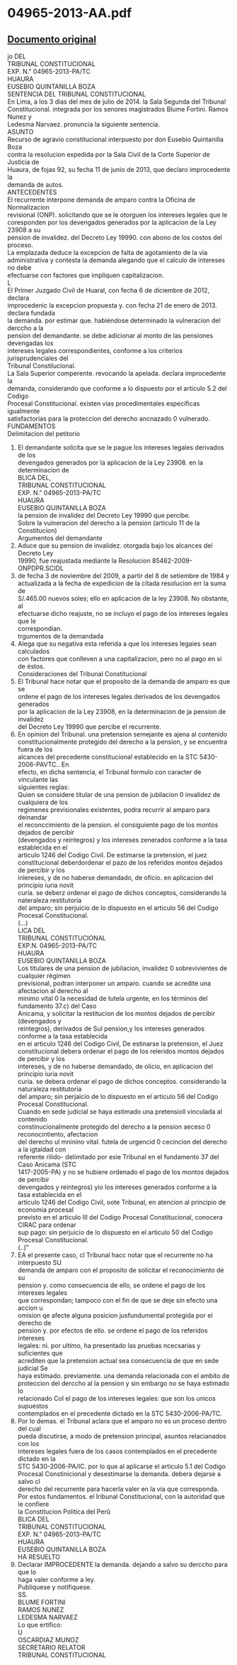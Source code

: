 
04965-2013-AA.pdf
=================
  
[Documento original](https://tc.gob.pe/jurisprudencia/2014/04965-2013-AA.pdf)  
---  
jo DEL  
TRIBUNAL CONSTITUCIONAL  
EXP. N." 04965-2013-PA/TC  
HUAURA  
EUSEBIO QUINTANILLA BOZA  
SENTENCIA DEL TRIBUNAL CONSTITUCIONAL  
En Lima, a los 3 dias del mes de julio de 2014. la Sala Segunda del Tribunal  
Constitucional. integrada por los senores magistrados Blume Fortini. Ramos Nunez y  
Ledesma Narvaez. pronuncia la siguiente sentencia.  
ASUNTO  
Recurso de agravio constitucional interpuesto por don Eusebio Quintanilla Boza  
contra la resolucion expedida por la Sala Civil de la Corte Superior de Justicia de  
Huaura, de fojas 92, su fecha 11 de junio de 2013, que declaro improcedente la  
demanda de autos.  
ANTECEDENTES  
El recurrente interpone demanda de amparo contra la Oficina de Normalizacion  
revisional (ONP). solicitando que se le otorguen los intereses legales que le  
coresponden por los devengados generados por la aplicacion de la Ley 23908 a su  
pension de invalidez. del Decreto Ley 19990. con abono de los costos del proceso.  
La emplazada deduce la excepcion de falta de agotamiento de la via  
administrativa y contesta la demanda alegando que el calculo de intereses no debe  
efectuarse con factores que impliquen capitalizacion.  
L  
El Primer Juzgado Civil de Huaral, con fecha 6 de diciembre de 2012, declara  
improcedenic la excepcion propuesta y. con fecha 21 de enero de 2013. declara fundada  
la demanda. por estimar que. habiéndose determinado la vulneracion del derccho a la  
pension del demandante. se debe adicionar al monto de las pensiones devengadas los  
intereses legales correspondientes, conforme a los criterios jurisprudenciales del  
Tribunal Constilucional.  
La Sala Superior comperente. revocando la apelada. declara improcedente la  
demanda, considerando que conforme a lo dispuesto por el articulo 5.2 del Codigo  
Procesal Constitucional. existen vias procedimentales especificas igualmente  
satisfactorias para la proteccion del derecho ancnazado 0 vulnerado.  
FUNDAMENTOS  
Delimitacion del petitorio  
1. El demandante solicita que se le pague los intereses legales derivados de los  
devengados generados por la aplicacion de la Ley 23908. en la determinacion de  
BLICA DEL,  
TRIBUNAL CONSTITUCIONAL  
EXP. N." 04965-2013-PA/TC  
HUAURA  
EUSEBIO QUINTANILLA BOZA  
la pension de invalidez del Decreto Ley 19990 que percibe.  
Sobre la vuineracion del derecho a la pension (articulo 11 de la Constitucion)  
Argumentos del demandante  
2. Aduce que su pension de invalidez. otorgada bajo los alcances del Decreto Ley  
19990, fue reajustada mediante la Resolucion 85462-2009-ONPDPR.SCIDL  
19990. de fecha 3 de noviembre del 2009, a partir del 8 de setiembre de 1984 y  
actualizada a la fecha de expedicion de la citada resolucion err la suma de  
S/.465.00 nuevos soles; ello en aplicacion de la ley 23908. No obstante, al  
efectuarse dicho reajuste, no se incluyo el pago de los intereses legales que le  
correspondian.  
trgumentos de la demandada  
3. Alega que su negativa esta referida a que los intereses legaies sean calculados  
con factores que conlleven a una capitalizacion, pero no al pago en si de éstos.  
Consideraciones del Tribunal Constitucional  
4. El Tribunal hace notar que el proposito de la demanda de amparo es que se  
ordene el pago de los intereses legales derivados de los devengados generados  
por la aplicacion de la Ley 23908, en la determinacion de ja pension de invalidez  
del Decreto Ley 19990 que percibe el recurrente.  
5. En opinion del Tribunal. una pretension semejante es ajena al contenido  
constitucionalmente protegido del derecho a la pension, y se encuentra fuera de los  
alcances del precedente constitucional establecido en la STC 5430-2006-PAVTC.. En  
efecto, en dicha sentencia, el Tribunal formulo con caracter de vinculante las  
siguientes reglas:  
Quien se considere titular de una pension de jubilacion 0 invalidez de cualquiera de los  
regimenes previsionales existentes, podra recurrir al amparo para deinandar  
el reconccimiento de la pension. el consiguiente pago de los montos dejados de percibir  
(devengados y reintegros) y los intereses zenerados conforme a la tasa establecida en el  
articulo 1246 del Codigo Civil. De estimarse la pretension, el juez  
constitucional deberdordenar el pazo de los referidos montos dejados de percibir y los  
inlereses, y de no haberse demandado, de oficio. en aplicacion del principio iuria novit  
curia. se deberz ordenar el pago de dichos conceptos, considerando la nateraleza restitutoria  
del amparo; sin perjuicio de lo dispuesto en el articulo 56 del Codigo  
Procesal Constitucional.  
(...)  
LICA DEL  
TRIBUNAL CONSTITUCIONAL  
EXP.N. 04965-2013-PA/TC  
HUAURA  
EUSEBIO QUINTANILLA BOZA  
Los titulares de una pension de jubilacion, invalidez 0 sobrevivientes de cualquier règimen  
previsional, podran interponer un amparo. cuando se acredite una afectacion al derecho al  
minimo vital 0 la necesidad de tutela urgente, en los términos del fundamento 37.c) del Caso  
Anicama, y solicitar la restitucion de los montos dejados de percibir (devengados y  
reintegros), derivados de SuI pension,y los intereses generados conforme a la tasa establecida  
en ei articulo 1246 del Codigo Civil, De estinarse la pretension, el Juez  
constitucional debera ordenar el pago de los releridos montos dejados de percibir y los  
intereses, y de no haberse demandado, de olicio, en aplicacion del principio iuria novit  
curia. se debera ordenar el pago de dichos conceptos. considerando la naturaleza restitutoria  
del amparo; sin perjaicio de lo dispuesto en el articulo 56 del Codigo  
Procesal Constitucional.  
Cuando en sede judicial se haya estimado una pretensioll vinculada al contenido  
constinucionalmente protegido del derecho a la pension aeceso 0 reconocintiento, afectacion  
del derecho ul mninino vital. futela de urgencid 0 cecincion del derecho a la igtaldad con  
referente rilido- delimitado por esie Tribunal en el fundamento 37 del Caso Anicama (STC  
1417-2005-PA) y no se hubiere ordenado el pago de los montos dejados de percibir  
devengados y reintegros) yio los intereses generados conforme a la tasa establecida en el  
articulo 1246 del Codigo Civil, oote Tribunal, en atencion al principio de economia procesal  
previsto en el articulo III del Codigo Procesal Constitucional, conocera CIRAC para ordenar  
sup pago: sin perjuicio de lo dispuesto en el articulo 50 del Codigo Procesal Constitucional.  
(..)"  
6. EA el presente caso, cl Tribunal hacc notar que el recurrente no ha interpuesto SU  
demanda de amparo con el proposito de solicitar el reconocimiento de su  
pension y. como consecuencia de ello, se ordene el pago de los intereses legales  
que correspondan; tampoco con el fin de que se deje sin efecto una accion u  
omision qe afecte alguna posicion jusfundumental protegida por el derecho de  
pension y. por efectos de ello. se ordene el pago de los referidos intereses  
legales: ni. por ultimo, ha presentado las pruebas ncecsarias y suficientes que  
acrediten que la pretension actual sea consecuencia de que en sede judicial Se  
haya estimado. previamente. una demanda relacionada con el ambito de  
proteccion del derccho al la pension y sin embargo no se haya estimado lo  
relacionado Col el pago de los intereses legales: que son los unicos supuestos  
contemplados en el precedente dictado en la STC 5430-2006-PA/TC.  
7. Por lo demas. el Tribunal aclara que el amparo no es un proceso dentro del cual  
pueda discutirse, a modo de pretension principal, asuntos relacianados con los  
intereses legales fuera de los casos contemplados en el precedente dictado en la  
STC 5430-2006-PA/IC. por lo que al aplicarse el articulo 5.1 del Codigo  
Procesal Constinicional y desestimarse la demanda. debera dejarse a salvo cl  
derecho del recurrente para hacerla valer en la via que corresponda.  
Por estos fundamentos. el Iribunal Constitucional, con la autoridad que le confiere  
la Constitucion Politica del Perû  
BLICA DEL  
TRIBUNAL CONSTITUCIONAL  
EXP. N." 04965-2013-PA/TC  
HUAURA  
EUSEBIO QUINTANILLA BOZA  
HA RESUELTO  
1. Declarar IMPROCEDENTE la demanda. dejando a salvo su derccho para que lo  
haga valer conforme a ley.  
Publiquese y notifiquese.  
SS.  
BLUME FORTINI  
RAMOS NUNEZ  
LEDESMA NARVAEZ  
Lo que ertifico:  
U  
OSCARDIAZ MUNOZ  
SECRETARIO RELATOR  
TRIBUNAL CONSTITUCIONAL
